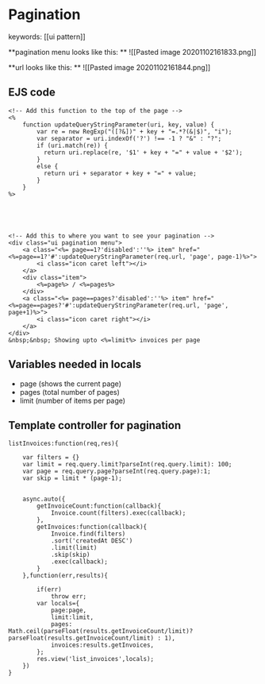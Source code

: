 # Pagination
keywords: [[ui pattern]]


**pagination menu looks like this: **
![[Pasted image 20201102161833.png]]


**url looks like this: **
![[Pasted image 20201102161844.png]]

## EJS code
```
<!-- Add this function to the top of the page -->
<%
	function updateQueryStringParameter(uri, key, value) {
		var re = new RegExp("([?&])" + key + "=.*?(&|$)", "i");
		var separator = uri.indexOf('?') !== -1 ? "&" : "?";
		if (uri.match(re)) {
		  return uri.replace(re, '$1' + key + "=" + value + '$2');
		}
		else {
		  return uri + separator + key + "=" + value;
		}
	}
%>





<!-- Add this to where you want to see your pagination -->
<div class="ui pagination menu">
	<a class="<%= page==1?'disabled':''%> item" href="<%=page==1?'#':updateQueryStringParameter(req.url, 'page', page-1)%>">
		<i class="icon caret left"></i>
	</a>
	<div class="item">
		<%=page%> / <%=pages%> 
	</div>
	<a class="<%= page==pages?'disabled':''%> item" href="<%=page==pages?'#':updateQueryStringParameter(req.url, 'page', page+1)%>">
		<i class="icon caret right"></i>
	</a>
</div>
&nbsp;&nbsp; Showing upto <%=limit%> invoices per page
```

## Variables needed in locals
- page (shows the current page)
- pages (total number of pages)
- limit (number of items per page)


## Template controller for pagination

```
listInvoices:function(req,res){

	var filters = {}
	var limit = req.query.limit?parseInt(req.query.limit): 100;
	var page = req.query.page?parseInt(req.query.page):1;
	var skip = limit * (page-1);


	async.auto({
		getInvoiceCount:function(callback){
			Invoice.count(filters).exec(callback);
		},
		getInvoices:function(callback){
			Invoice.find(filters)
			.sort('createdAt DESC')
			.limit(limit)
			.skip(skip)
			.exec(callback);
		}
	},function(err,results){

		if(err)
			throw err;
		var locals={
			page:page,
			limit:limit,
			pages: Math.ceil(parseFloat(results.getInvoiceCount/limit)? parseFloat(results.getInvoiceCount/limit) : 1),
			invoices:results.getInvoices,
		};
		res.view('list_invoices',locals);
	})
}

```